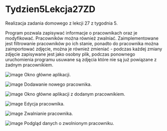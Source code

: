 # Tydzien5Lekcja27ZD
Realizacja zadania domowego z lekcji 27 z tygodnia 5.

Program pozwala zapisywać informacje o pracownikach oraz je modyfikować. Pracowników można również zwalniać. Zaimplementowane jest filtrowanie pracowników po ich stanie, ponadto do pracownika można zaimportować zdjęcie, można je również zmieniać - podczas każdej zmiany zdjęcie zapisywane jest jako osobny plik, podczas ponownego uruchomienia programu usuwane są zdjęcia które nie są już powiązane z żadnym pracownikiem.

![image](https://github.com/sebastianmarcinkowski/Tydzien5Lekcja27ZD/assets/67584883/706a9f85-86ad-49f4-bef8-fe09b795c07e)
Okno główne aplikacji.

![image](https://github.com/sebastianmarcinkowski/Tydzien5Lekcja27ZD/assets/67584883/aec76f57-feeb-4fc1-a412-a5b7c413fb73)
Dodawanie nowego pracownika.

![image](https://github.com/sebastianmarcinkowski/Tydzien5Lekcja27ZD/assets/67584883/04d87b7d-f79f-4121-9073-bc4786c69f7a)
Okno główne aplikacji z dodanym pracownikiem.

![image](https://github.com/sebastianmarcinkowski/Tydzien5Lekcja27ZD/assets/67584883/8449a292-1ffb-40a6-b048-b938f892d68b)
Edycja pracownika.

![image](https://github.com/sebastianmarcinkowski/Tydzien5Lekcja27ZD/assets/67584883/689cb6b7-8c5b-4afc-ab3b-a3ff5e975068)
Zwalnianie pracownika.

![image](https://github.com/sebastianmarcinkowski/Tydzien5Lekcja27ZD/assets/67584883/62b96968-5006-4b72-8499-880ad4059544)
Podgląd danych o zwolnionym pracowniku.
